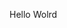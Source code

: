Hello Wolrd































































































































































































































































































































































































































































































































































































































































































































































































































































































































































































































































































































































































































































































































































































































































































































































































































































































































































































































































































































































































































































































































































































































































































































































































































































































































































































































































































































































































































































































































































































































































































































































































































































































































